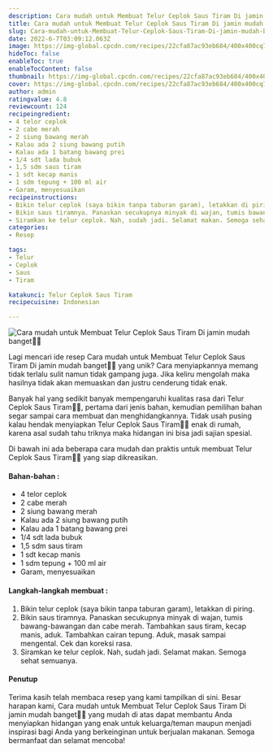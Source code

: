 ```yaml
---
description: Cara mudah untuk Membuat Telur Ceplok Saus Tiram Di jamin mudah banget"
title: Cara mudah untuk Membuat Telur Ceplok Saus Tiram Di jamin mudah banget
slug: Cara-mudah-untuk-Membuat-Telur-Ceplok-Saus-Tiram-Di-jamin-mudah-banget
date: 2022-6-7T03:09:12.063Z
image: https://img-global.cpcdn.com/recipes/22cfa87ac93eb684/400x400cq70/photo.jpg
hideToc: false
enableToc: true
enableTocContent: false
thumbnail: https://img-global.cpcdn.com/recipes/22cfa87ac93eb684/400x400cq70/photo.jpg
cover: https://img-global.cpcdn.com/recipes/22cfa87ac93eb684/400x400cq70/photo.jpg
author: admin
ratingvalue: 4.8
reviewcount: 124
recipeingredient:
- 4 telor ceplok
- 2 cabe merah
- 2 siung bawang merah
- Kalau ada 2 siung bawang putih
- Kalau ada 1 batang bawang prei
- 1/4 sdt lada bubuk
- 1,5 sdm saus tiram
- 1 sdt kecap manis
- 1 sdm tepung + 100 ml air
- Garam, menyesuaikan
recipeinstructions:
- Bikin telur ceplok (saya bikin tanpa taburan garam), letakkan di piring.
- Bikin saus tiramnya. Panaskan secukupnya minyak di wajan, tumis bawang-bawangan dan cabe merah. Tambahkan saus tiram, kecap manis, aduk. Tambahkan cairan tepung. Aduk, masak sampai mengental. Cek dan koreksi rasa.
- Siramkan ke telur ceplok. Nah, sudah jadi. Selamat makan. Semoga sehat semuanya.
categories:
- Resep

tags:
- Telur
- Ceplok
- Saus
- Tiram

katakunci: Telur Ceplok Saus Tiram
recipecuisine: Indonesian

---
```


![Cara mudah untuk Membuat Telur Ceplok Saus Tiram Di jamin mudah banget👩‍🍳](https://img-global.cpcdn.com/recipes/22cfa87ac93eb684/400x400cq70/photo.jpg)

Lagi mencari ide resep Cara mudah untuk Membuat Telur Ceplok Saus Tiram Di jamin mudah banget👩‍🍳 yang unik? Cara menyiapkannya memang tidak terlalu sulit namun tidak gampang juga. Jika keliru mengolah maka hasilnya tidak akan memuaskan dan justru cenderung tidak enak.

Banyak hal yang sedikit banyak mempengaruhi kualitas rasa dari Telur Ceplok Saus Tiram👩‍🍳, pertama dari jenis bahan, kemudian pemilihan bahan segar sampai cara membuat dan menghidangkannya. Tidak usah pusing kalau hendak menyiapkan Telur Ceplok Saus Tiram👩‍🍳 enak di rumah, karena asal sudah tahu triknya maka hidangan ini bisa jadi sajian spesial.

Di bawah ini ada beberapa cara mudah dan praktis untuk membuat Telur Ceplok Saus Tiram👩‍🍳 yang siap dikreasikan.

<!--inarticleads1-->

#### Bahan-bahan :

- 4 telor ceplok
- 2 cabe merah
- 2 siung bawang merah
- Kalau ada 2 siung bawang putih
- Kalau ada 1 batang bawang prei
- 1/4 sdt lada bubuk
- 1,5 sdm saus tiram
- 1 sdt kecap manis
- 1 sdm tepung + 100 ml air
- Garam, menyesuaikan

<!--inarticleads2-->

#### Langkah-langkah membuat :

1. Bikin telur ceplok (saya bikin tanpa taburan garam), letakkan di piring.
1. Bikin saus tiramnya. Panaskan secukupnya minyak di wajan, tumis bawang-bawangan dan cabe merah. Tambahkan saus tiram, kecap manis, aduk. Tambahkan cairan tepung. Aduk, masak sampai mengental. Cek dan koreksi rasa.
1. Siramkan ke telur ceplok. Nah, sudah jadi. Selamat makan. Semoga sehat semuanya.

#### Penutup

Terima kasih telah membaca resep yang kami tampilkan di sini. Besar harapan kami, Cara mudah untuk Membuat Telur Ceplok Saus Tiram Di jamin mudah banget👩‍🍳 yang mudah di atas dapat membantu Anda menyiapkan hidangan yang enak untuk keluarga/teman maupun menjadi inspirasi bagi Anda yang berkeinginan untuk berjualan makanan. Semoga bermanfaat dan selamat mencoba!